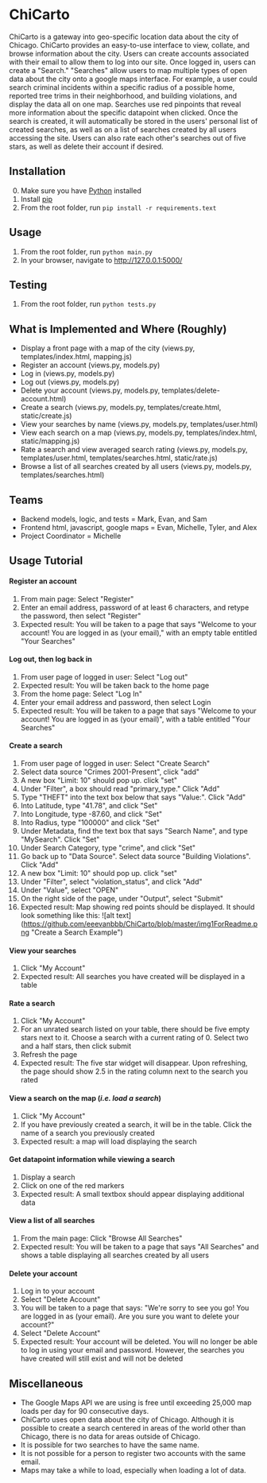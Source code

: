 # ChiCarto
ChiCarto is a gateway into geo-specific location data about the city of Chicago. ChiCarto provides an easy-to-use interface to view, collate, and browse information about the city. Users can create accounts associated with their email to allow them to log into our site. Once logged in, users can create a "Search." "Searches" allow users to map multiple types of open data about the city onto a google maps interface. For example, a user could search criminal incidents within a specific radius of a possible home, reported tree trims in their neighborhood, and building violations, and display the data all on one map. Searches use red pinpoints that reveal more information about the specific datapoint when clicked. Once the search is created, it will automatically be stored in the users' personal list of created searches, as well as on a list of searches created by all users accessing the site. Users can also rate each other's searches out of five stars, as well as delete their account if desired. 

## Installation
0. Make sure you have [Python](https://www.python.org/downloads/) installed
1. Install [pip](https://pip.pypa.io/en/stable/installing/)
2. From the root folder, run `pip install -r requirements.text`

## Usage
1. From the root folder, run `python main.py`
2. In your browser, navigate to http://127.0.0.1:5000/

## Testing
1. From the root folder, run `python tests.py`

## What is Implemented and Where (Roughly)
* Display a front page with a map of the city (views.py, templates/index.html, mapping.js)
* Register an account (views.py, models.py)
* Log in (views.py, models.py)
* Log out (views.py, models.py)
* Delete your account (views.py, models.py, templates/delete-account.html)
* Create a search (views.py, models.py, templates/create.html, static/create.js)
* View your searches by name (views.py, models.py, templates/user.html)
* View each search on a map (views.py, models.py, templates/index.html, static/mapping.js)
* Rate a search and view averaged search rating (views.py, models.py, templates/user.html, templates/searches.html, static/rate.js)
* Browse a list of all searches created by all users (views.py, models.py, templates/searches.html)

## Teams
* Backend models, logic, and tests = Mark, Evan, and Sam
* Frontend html, javascript, google maps = Evan, Michelle, Tyler, and Alex
* Project Coordinator = Michelle

## Usage Tutorial
#### Register an account
  1. From main page: Select "Register"
  2. Enter an email address, password of at least 6 characters, and retype the password, then select "Register"
  3. Expected result: You will be taken to a page that says "Welcome to your account! You are logged in as (your email)," with an empty table entitled "Your Searches"

#### Log out, then log back in
  1. From user page of logged in user: Select "Log out"
  2. Expected result: You will be taken back to the home page
  3. From the home page: Select "Log In"
  4. Enter your email address and password, then select Login
  5. Expected result: You will be taken to a page that says "Welcome to your account! You are logged in as (your email)", with a table entitled "Your Searches"

#### Create a search
  1. From user page of logged in user: Select "Create Search"
  2. Select data source "Crimes 2001-Present", click "add"
  3. A new box "Limit: 10" should pop up. click "set"
  4. Under "Filter", a box should read "primary_type." Click "Add"
  5. Type "THEFT" into the text box below that says "Value:". Click "Add"
  6. Into Latitude, type "41.78", and click "Set"
  7. Into Longitude, type -87.60, and click "Set"  
  8. Into Radius, type "100000" and click "Set"
  9. Under Metadata, find the text box that says "Search Name", and type "MySearch". Click "Set"
  10. Under Search Category, type "crime", and click "Set"
  11. Go back up to "Data Source". Select data source "Building Violations". Click "Add"
  12. A new box "Limit: 10" should pop up. click "set"
  13. Under "Filter", select "violation_status", and click "Add"
  14. Under "Value", select "OPEN"
  15. On the right side of the page, under "Output", select "Submit"
  16. Expected result: Map showing red points should be displayed. It should look something like this:
![alt text] (https://github.com/eeevanbbb/ChiCarto/blob/master/img1ForReadme.png "Create a Search Example")

#### View your searches
  1. Click "My Account"
  2. Expected result: All searches you have created will be displayed in a table

#### Rate a search
  1. Click "My Account"
  2. For an unrated search listed on your table, there should be five empty stars next to it. Choose a search with a current rating of 0.  Select two and a half stars, then click submit
  3. Refresh the page
  4. Expected result: The five star widget will disappear. Upon refreshing, the page should show 2.5 in the rating column next to the search you rated

#### View a search on the map (_i.e. load a search_)
  1. Click "My Account"
  2. If you have previously created a search, it will be in the table. Click the name of a search you previously created
  3. Expected result: a map will load displaying the search

#### Get datapoint information while viewing a search
  1. Display a search
  2. Click on one of the red markers
  3. Expected result: A small textbox should appear displaying additional data

#### View a list of all searches
  1. From the main page: Click "Browse All Searches"
  2. Expected result: You will be taken to a page that says "All Searches" and shows a table displaying all searches created by all users

#### Delete your account
  1. Log in to your account
  2. Select "Delete Account"
  3. You will be taken to a page that says: "We're sorry to see you go! You are logged in as (your email). Are you sure you want to delete your account?"
  4. Select "Delete Account"
  5. Expected result: Your account will be deleted. You will no longer be able to log in using your email and password. However, the searches you have created will still exist and will not be deleted

## Miscellaneous
* The Google Maps API we are using is free until exceeding 25,000 map loads per day for 90 consecutive days.
* ChiCarto uses open data about the city of Chicago. Although it is possible to create a search centered in areas of the world other than Chicago, there is no data for areas outside of Chicago.
* It is possible for two searches to have the same name.
* It is not possible for a person to register two accounts with the same email.
* Maps may take a while to load, especially when loading a lot of data.